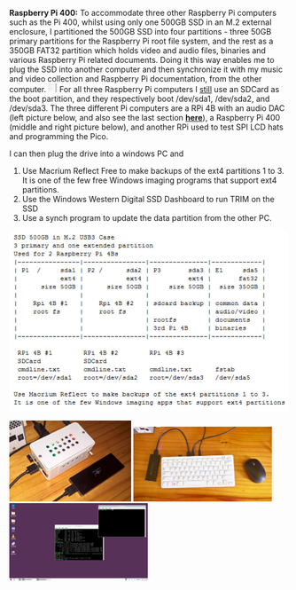 **Raspberry Pi 400:** To accommodate three other Raspberry Pi computers such as the Pi 400, whilst using only one 500GB SSD in an M.2 external enclosure, I partitioned the 500GB SSD into four partitions - three 50GB primary partitions for the Raspberry Pi root file system, and the rest as a 350GB FAT32 partition which holds video and  audio files, binaries and various Raspberry Pi related documents. Doing it this way enables me to plug the SSD into another computer and then synchronize it with my music and video collection and Raspberry Pi documentation, from the other computer. <img src="images/RealUnixersDoNotUseBootSDCards.png" width="16" height="16"/> For all three Raspberry Pi computers I [still](https://www.raspberrypi.org/forums/viewtopic.php?f=28&t=301409) use an SDCard as the boot partition, and they respectively boot /dev/sda1, /dev/sda2, and /dev/sda3. The three different Pi computers are a RPi 4B with an audio DAC (left picture below, and also see the last section [**here**](https://github.com/TobiasVanDyk/Raspberry-Pi-PC-PSU-Desktop-Computer-with-a-Hard-Disk-Drive-and-Fan-and-Switch)), a Raspberry Pi 400 (middle and right picture below), and another RPi used to test SPI LCD hats and programming the Pico. 

I can then plug the drive into a windows PC and 
1. Use Macrium Reflect Free to make backups of the ext4 partitions 1 to 3. It is one of the few free Windows imaging programs that support ext4 partitions.
2. Use the Windows Western Digital SSD Dashboard to run TRIM on the SSD
3. Use a synch program to update the data partition from the other PC.

<p align="left">
<img src="images/SSDuse3Pi4Bs.jpg" width="600" />  
</p>

<p align="left">
<img src="images/pi4pcm5122sda1.jpg" width="220" /> 
<img src="images/RPi400-sda2.png" width="250" />  
<img src="images/RPi400-sda2Screen.png" width="250" /> 
</p>

